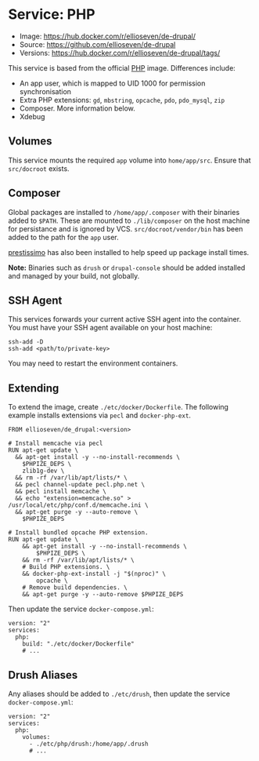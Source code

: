 # Service: PHP

- Image: https://hub.docker.com/r/ellioseven/de-drupal/
- Source: https://github.com/ellioseven/de-drupal
- Versions: https://hub.docker.com/r/ellioseven/de-drupal/tags/

This service is based from the official [PHP](https://hub.docker.com/_/node/)
image. Differences include:

- An app user, which is mapped to UID 1000 for permission synchronisation
- Extra PHP extensions: `gd`, `mbstring`, `opcache`, `pdo`, `pdo_mysql`, `zip`
- Composer. More information below.
- Xdebug

## Volumes

This service mounts the required `app` volume into `home/app/src`. Ensure that
`src/docroot` exists.

## Composer

Global packages are installed to `/home/app/.composer` with their binaries added
to `$PATH`. These are mounted to `./lib/composer` on the host machine for
persistance and is ignored by VCS. `src/docroot/vendor/bin` has been added to
the path for the `app` user.

[prestissimo](https://github.com/hirak/prestissimo) has also been installed to
help speed up package install times.

**Note:** Binaries such as `drush` or `drupal-console` should be added installed
and managed by your build, not globally.

## SSH Agent

This services forwards your current active SSH agent into the container. You
must have your SSH agent available on your host machine:

```
ssh-add -D
ssh-add <path/to/private-key>
```

You may need to restart the environment containers.

## Extending

To extend the image, create `./etc/docker/Dockerfile`. The following example
installs extensions via `pecl` and `docker-php-ext`.

```
FROM ellioseven/de_drupal:<version>

# Install memcache via pecl
RUN apt-get update \
  && apt-get install -y --no-install-recommends \
    $PHPIZE_DEPS \
    zlib1g-dev \
  && rm -rf /var/lib/apt/lists/* \
  && pecl channel-update pecl.php.net \
  && pecl install memcache \
  && echo "extension=memcache.so" > /usr/local/etc/php/conf.d/memcache.ini \
  && apt-get purge -y --auto-remove \
    $PHPIZE_DEPS

# Install bundled opcache PHP extension.
RUN apt-get update \
	&& apt-get install -y --no-install-recommends \
		$PHPIZE_DEPS \
	&& rm -rf /var/lib/apt/lists/* \
	# Build PHP extensions. \
	&& docker-php-ext-install -j "$(nproc)" \
		opcache \
	# Remove build dependencies. \
	&& apt-get purge -y --auto-remove $PHPIZE_DEPS
```

Then update the service `docker-compose.yml`:

```
version: "2"
services:
  php:
    build: "./etc/docker/Dockerfile"
    # ...
```

## Drush Aliases

Any aliases should be added to `./etc/drush`, then update the service
`docker-compose.yml`:

```
version: "2"
services:
  php:
    volumes:
      - ./etc/php/drush:/home/app/.drush
      # ...
```
